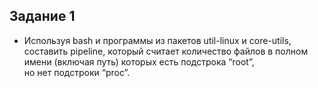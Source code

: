 ## Задание 1
* Используя bash и программы из пакетов util-linux и core-utils, составить pipeline, который считает количество файлов в полном имени (включая путь) которых есть подстрока “root”,  
но нет подстроки “proc”.
